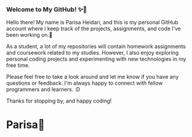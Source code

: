 ### Welcome to My GitHub! ✨👋
Hello there! My name is Parisa Heidari, and this is my personal GitHub account where I keep track of the projects, assignments, and code I've been working on.🥰

As a student, a lot of my repositories will contain homework assignments and coursework related to my studies. However, I also enjoy exploring personal coding projects and experimenting with new technologies in my free time.

Please feel free to take a look around and let me know if you have any questions or feedback. I'm always happy to connect with fellow programmers and learners. :D

Thanks for stopping by, and happy coding!

# Parisa💙
